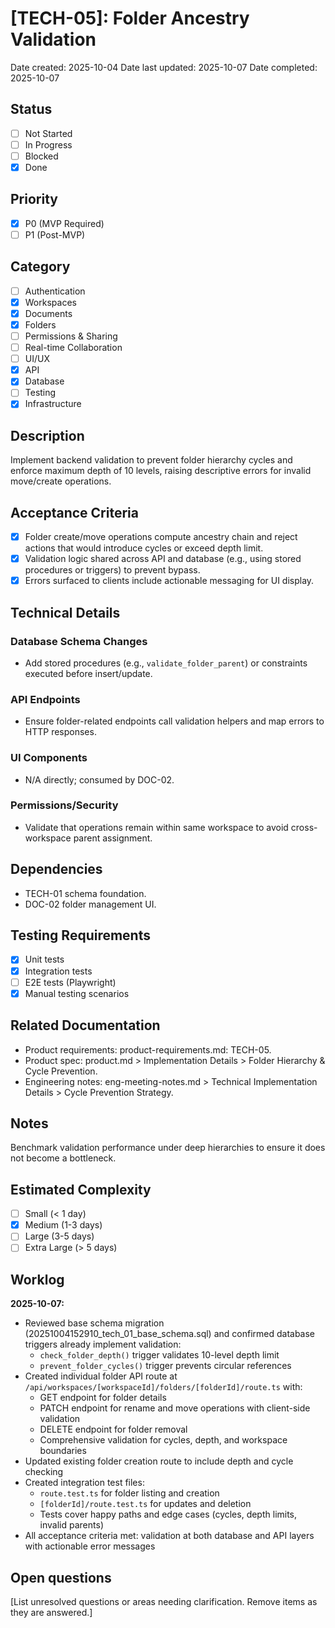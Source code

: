 # [TECH-05]: Folder Ancestry Validation

Date created: 2025-10-04
Date last updated: 2025-10-07
Date completed: 2025-10-07

## Status

- [ ] Not Started
- [ ] In Progress
- [ ] Blocked
- [x] Done

## Priority

- [x] P0 (MVP Required)
- [ ] P1 (Post-MVP)

## Category

- [ ] Authentication
- [x] Workspaces
- [x] Documents
- [x] Folders
- [ ] Permissions & Sharing
- [ ] Real-time Collaboration
- [ ] UI/UX
- [x] API
- [x] Database
- [ ] Testing
- [x] Infrastructure

## Description

Implement backend validation to prevent folder hierarchy cycles and enforce maximum depth of 10 levels, raising descriptive errors for invalid move/create operations.

## Acceptance Criteria

- [x] Folder create/move operations compute ancestry chain and reject actions that would introduce cycles or exceed depth limit.
- [x] Validation logic shared across API and database (e.g., using stored procedures or triggers) to prevent bypass.
- [x] Errors surfaced to clients include actionable messaging for UI display.

## Technical Details

### Database Schema Changes

- Add stored procedures (e.g., `validate_folder_parent`) or constraints executed before insert/update.

### API Endpoints

- Ensure folder-related endpoints call validation helpers and map errors to HTTP responses.

### UI Components

- N/A directly; consumed by DOC-02.

### Permissions/Security

- Validate that operations remain within same workspace to avoid cross-workspace parent assignment.

## Dependencies

- TECH-01 schema foundation.
- DOC-02 folder management UI.

## Testing Requirements

- [x] Unit tests
- [x] Integration tests
- [ ] E2E tests (Playwright)
- [x] Manual testing scenarios

## Related Documentation

- Product requirements: product-requirements.md: TECH-05.
- Product spec: product.md > Implementation Details > Folder Hierarchy & Cycle Prevention.
- Engineering notes: eng-meeting-notes.md > Technical Implementation Details > Cycle Prevention Strategy.

## Notes

Benchmark validation performance under deep hierarchies to ensure it does not become a bottleneck.

## Estimated Complexity

- [ ] Small (< 1 day)
- [x] Medium (1-3 days)
- [ ] Large (3-5 days)
- [ ] Extra Large (> 5 days)

## Worklog

**2025-10-07:**
- Reviewed base schema migration (20251004152910_tech_01_base_schema.sql) and confirmed database triggers already implement validation:
  - `check_folder_depth()` trigger validates 10-level depth limit
  - `prevent_folder_cycles()` trigger prevents circular references
- Created individual folder API route at `/api/workspaces/[workspaceId]/folders/[folderId]/route.ts` with:
  - GET endpoint for folder details
  - PATCH endpoint for rename and move operations with client-side validation
  - DELETE endpoint for folder removal
  - Comprehensive validation for cycles, depth, and workspace boundaries
- Updated existing folder creation route to include depth and cycle checking
- Created integration test files:
  - `route.test.ts` for folder listing and creation
  - `[folderId]/route.test.ts` for updates and deletion
  - Tests cover happy paths and edge cases (cycles, depth limits, invalid parents)
- All acceptance criteria met: validation at both database and API layers with actionable error messages

## Open questions

[List unresolved questions or areas needing clarification. Remove items as they are answered.]
